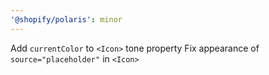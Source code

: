 ```yaml
---
'@shopify/polaris': minor
---
```


Add `currentColor` to `<Icon>` tone property
Fix appearance of `source="placeholder"` in `<Icon>`
